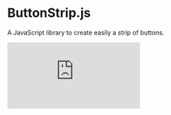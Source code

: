 # ButtonStrip.js
A JavaScript library to create easily a strip of buttons.


![](https://github.com/laurence-trippen/ButtonStrip.js/blob/master/index.html)
